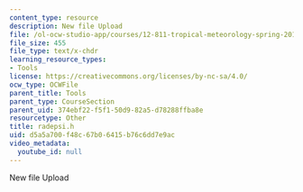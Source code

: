 ```yaml
---
content_type: resource
description: New file Upload
file: /ol-ocw-studio-app/courses/12-811-tropical-meteorology-spring-2011/d5a5a700f48c67b06415b76c6dd7e9ac_radepsi.h
file_size: 455
file_type: text/x-chdr
learning_resource_types:
- Tools
license: https://creativecommons.org/licenses/by-nc-sa/4.0/
ocw_type: OCWFile
parent_title: Tools
parent_type: CourseSection
parent_uid: 374ebf22-f5f1-50d9-82a5-d78288ffba8e
resourcetype: Other
title: radepsi.h
uid: d5a5a700-f48c-67b0-6415-b76c6dd7e9ac
video_metadata:
  youtube_id: null
---
```

New file Upload